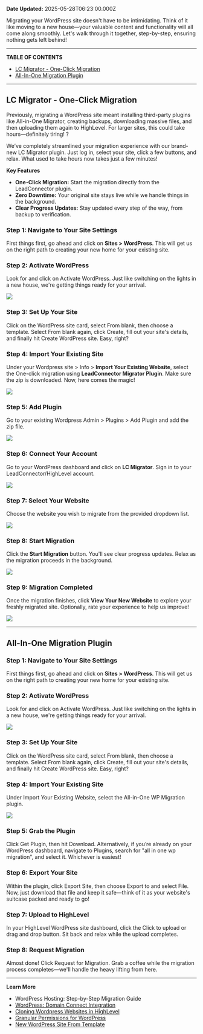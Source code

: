 **Date Updated:** 2025-05-28T06:23:00.000Z

Migrating your WordPress site doesn't have to be intimidating. Think of it like moving to a new house—your valuable content and functionality will all come along smoothly. Let's walk through it together, step-by-step, ensuring nothing gets left behind!

---

**TABLE OF CONTENTS**

* [LC Migrator - One-Click Migration](#LC-Migrator---One-Click-Migration)
* [All-In-One Migration Plugin](#All-In-One-Migration-Plugin)

---

## **LC Migrator - One-Click Migration**

  
Previously, migrating a WordPress site meant installing third-party plugins like All-in-One Migrator, creating backups, downloading massive files, and then uploading them again to HighLevel. For larger sites, this could take hours—definitely tiring! ?

  
We’ve completely streamlined your migration experience with our brand-new LC Migrator plugin. Just log in, select your site, click a few buttons, and relax. What used to take hours now takes just a few minutes!

  
**Key Features**

* **One-Click Migration:** Start the migration directly from the LeadConnector plugin.
* **Zero Downtime:** Your original site stays live while we handle things in the background.
* **Clear Progress Updates:** Stay updated every step of the way, from backup to verification.

### **Step 1: Navigate to Your Site Settings**

First things first, go ahead and click on **Sites > WordPress**. This will get us on the right path to creating your new home for your existing site.
  
  
### **Step 2: Activate WordPress**

Look for and click on Activate WordPress. Just like switching on the lights in a new house, we're getting things ready for your arrival.

  
![](https://s3.amazonaws.com/cdn.freshdesk.com/data/helpdesk/attachments/production/155047320508/original/7CrG8ZYicNN2JMiyRGD0fqbkznnGAsAsug.png?1748379551)

###   

### **Step 3: Set Up Your Site**

Click on the WordPress site card, select From blank, then choose a template. Select From blank again, click Create, fill out your site's details, and finally hit Create WordPress site. Easy, right?
  
  
### **Step 4: Import Your Existing Site**

Under your Wordpress site > Info > **Import Your Existing Website**, select the One-click migration using **LeadConnector Migrator Plugin**. Make sure the zip is downloaded. Now, here comes the magic!

  
![](https://s3.amazonaws.com/cdn.freshdesk.com/data/helpdesk/attachments/production/155047323207/original/OAbjjgHV7WN2oHIP6U8kAshgda544LUGTg.png?1748391487)
  
  
### **Step 5: Add Plugin**

Go to your existing Wordpress Admin > Plugins > Add Plugin and add the zip file.

  
![](https://s3.amazonaws.com/cdn.freshdesk.com/data/helpdesk/attachments/production/155047323227/original/SSikmONy00shcgsjzfl_5tmdZs6U4nSYqg.png?1748391610)

  
### **Step 6: Connect Your Account**

Go to your WordPress dashboard and click on **LC Migrator**. Sign in to your LeadConnector/HighLevel account.  
  
![](https://s3.amazonaws.com/cdn.freshdesk.com/data/helpdesk/attachments/production/155047323516/original/A066gfBS1-UdNfuLEUSZpTWnw_HhlG5BoQ.png?1748393257)
  
  
### **Step 7: Select Your Website**

Choose the website you wish to migrate from the provided dropdown list.

  
![](https://s3.amazonaws.com/cdn.freshdesk.com/data/helpdesk/attachments/production/155047323526/original/-1Fih9nLBXb3KwwxsgpgwZ5pE78f-Jk5AQ.png?1748393280)
  
  
### **Step 8: Start Migration**

Click the **Start Migration** button. You'll see clear progress updates. Relax as the migration proceeds in the background.

  
![](https://s3.amazonaws.com/cdn.freshdesk.com/data/helpdesk/attachments/production/155047323554/original/2Jv_Yykqul43iRWf0ZDZQpJiWaILMYUlIQ.png?1748393299)
  
  
### **Step 9: Migration Completed**

Once the migration finishes, click **View Your New Website** to explore your freshly migrated site. Optionally, rate your experience to help us improve!

  
![](https://s3.amazonaws.com/cdn.freshdesk.com/data/helpdesk/attachments/production/155047323567/original/E8m5b7MsJoo0zliTlTnkTvdzYxUVa1wCFg.png?1748393315)

---

## **All-In-One Migration Plugin**

  
### **Step 1: Navigate to Your Site Settings**

First things first, go ahead and click on **Sites > WordPress**. This will get us on the right path to creating your new home for your existing site.
  
  
### **Step 2: Activate WordPress**

Look for and click on Activate WordPress. Just like switching on the lights in a new house, we're getting things ready for your arrival.

  
![](https://s3.amazonaws.com/cdn.freshdesk.com/data/helpdesk/attachments/production/155047320508/original/7CrG8ZYicNN2JMiyRGD0fqbkznnGAsAsug.png?1748379551)
  
  
### **Step 3: Set Up Your Site**

Click on the WordPress site card, select From blank, then choose a template. Select From blank again, click Create, fill out your site's details, and finally hit Create WordPress site. Easy, right?
  
  
### **Step 4: Import Your Existing Site**

Under Import Your Existing Website, select the All-in-One WP Migration plugin. 

  
![](https://s3.amazonaws.com/cdn.freshdesk.com/data/helpdesk/attachments/production/155047323167/original/ZcZNlK6uYAefSTTQm9E8YzuynQqVEpD47Q.png?1748391155)
  
  
### **Step 5: Grab the Plugin**

Click Get Plugin, then hit Download. Alternatively, if you’re already on your WordPress dashboard, navigate to Plugins, search for "all in one wp migration", and select it. Whichever is easiest!
  
  
### **Step 6: Export Your Site**

Within the plugin, click Export Site, then choose Export to and select File. Now, just download that file and keep it safe—think of it as your website's suitcase packed and ready to go!
  
  
### **Step 7: Upload to HighLevel**

In your HighLevel WordPress site dashboard, click the Click to upload or drag and drop button. Sit back and relax while the upload completes.
  
  
### **Step 8: Request Migration**

Almost done! Click Request for Migration. Grab a coffee while the migration process completes—we'll handle the heavy lifting from here.

  
---

**Learn More**

* WordPress Hosting: Step-by-Step Migration Guide
* [WordPress: Domain Connect Integration ](https://help.gohighlevel.com/en/support/solutions/articles/155000004155)
* [Cloning Wordpress Websites in HighLevel ](https://help.gohighlevel.com/en/support/solutions/articles/155000004189)
* [Granular Permissions for WordPress ](https://help.gohighlevel.com/en/support/solutions/articles/155000003699)
* [New WordPress Site From Template](https://help.gohighlevel.com/en/support/solutions/articles/155000004143)

  